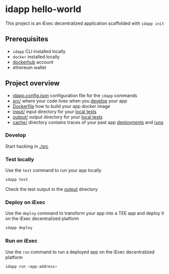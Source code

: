 # idapp hello-world

This project is an iExec decentralized application scaffolded with `idapp init`

## Prerequisites

- `idapp` CLI installed locally
- `docker` installed locally
- [dockerhub](https://hub.docker.com/) account
- ethereum wallet

## Project overview

- [idapp.config.json](./idapp.config.json) configuration file for the `idapp`
  commands
- [src/](./src/) where your code lives when you [develop](#develop)
  your app
- [Dockerfile](./Dockerfile) how to build your app docker image
- [input/](./input/) input directory for your [local tests](#test-locally)
- [output/](./output/) output directory for your [local tests](#test-locally)
- [cache/](./cache/) directory contains traces of your past app
  [deployments](#deploy-on-iexec) and [runs](#run-on-iexec)

### Develop

Start hacking in [./src](./src/)

### Test locally

Use the `test` command to run your app locally

```sh
idapp test
```

Check the test output in the [output](./output/) directory

### Deploy on iExec

Use the `deploy` command to transform your app into a TEE  app and deploy it on the iExec decentralized platform

```sh
idapp deploy
```

### Run on iExec

Use the `run` command to run a deployed app on the iExec decentralized platform

```sh
idapp run <app-address>
```
